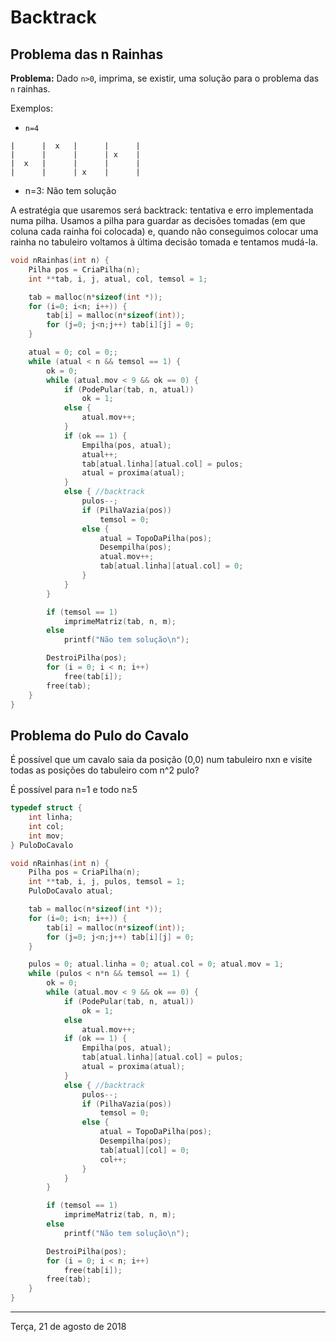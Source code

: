 # Backtrack

## Problema das n Rainhas
**Problema:** Dado `n>0`, imprima, se existir, uma solução para o problema das `n` rainhas.

Exemplos:

- `n=4`
```
|      |  x   |      |      |
|      |      |      | x    |
|  x   |      |      |      |
|      |      | x    |      |
```
- n=3: Não tem solução



A estratégia que usaremos será backtrack: tentativa e erro implementada numa pilha. Usamos a pilha para guardar as decisões tomadas (em que coluna cada rainha foi colocada) e, quando não conseguimos colocar uma rainha no tabuleiro voltamos à última decisão tomada e tentamos mudá-la.



```C
void nRainhas(int n) {
    Pilha pos = CriaPilha(n);
    int **tab, i, j, atual, col, temsol = 1;

    tab = malloc(n*sizeof(int *));
    for (i=0; i<n; i++)) {
        tab[i] = malloc(n*sizeof(int));
        for (j=0; j<n;j++) tab[i][j] = 0;
    }

    atual = 0; col = 0;;
    while (atual < n && temsol == 1) {
        ok = 0;
        while (atual.mov < 9 && ok == 0) {
            if (PodePular(tab, n, atual))
                ok = 1;
            else {
                atual.mov++;
            }
            if (ok == 1) {
                Empilha(pos, atual);
                atual++;
                tab[atual.linha][atual.col] = pulos;
                atual = proxima(atual);
            }
            else { //backtrack
                pulos--;
                if (PilhaVazia(pos))
                    temsol = 0;
                else {
                    atual = TopoDaPilha(pos);
                    Desempilha(pos);
                    atual.mov++;
                    tab[atual.linha][atual.col] = 0;
                }
            }
        }

        if (temsol == 1)
            imprimeMatriz(tab, n, m);
        else
            printf("Não tem solução\n");

        DestroiPilha(pos);
        for (i = 0; i < n; i++)
            free(tab[i]);
        free(tab);
    }
}
```


## Problema do Pulo do Cavalo

É possível que um cavalo saia da posição (0,0) num tabuleiro nxn e visite todas as posições do tabuleiro com n^2 pulo?

É possível para n=1 e todo n≥5

```C
typedef struct {
    int linha;
    int col;
    int mov;
} PuloDoCavalo

void nRainhas(int n) {
    Pilha pos = CriaPilha(n);
    int **tab, i, j, pulos, temsol = 1;
    PuloDoCavalo atual;

    tab = malloc(n*sizeof(int *));
    for (i=0; i<n; i++)) {
        tab[i] = malloc(n*sizeof(int));
        for (j=0; j<n;j++) tab[i][j] = 0;
    }

    pulos = 0; atual.linha = 0; atual.col = 0; atual.mov = 1;
    while (pulos < n*n && temsol == 1) {
        ok = 0;
        while (atual.mov < 9 && ok == 0) {
            if (PodePular(tab, n, atual))
                ok = 1;
            else
                atual.mov++;
            if (ok == 1) {
                Empilha(pos, atual);
                tab[atual.linha][atual.col] = pulos;
                atual = proxima(atual);
            }
            else { //backtrack
                pulos--;
                if (PilhaVazia(pos))
                    temsol = 0;
                else {
                	atual = TopoDaPilha(pos);
                    Desempilha(pos);
                    tab[atual][col] = 0;
                    col++;
                }
            }
        }

        if (temsol == 1)
            imprimeMatriz(tab, n, m);
        else
            printf("Não tem solução\n");

        DestroiPilha(pos);
        for (i = 0; i < n; i++)
            free(tab[i]);
        free(tab);
    }
}
```

---

Terça, 21 de agosto de 2018
